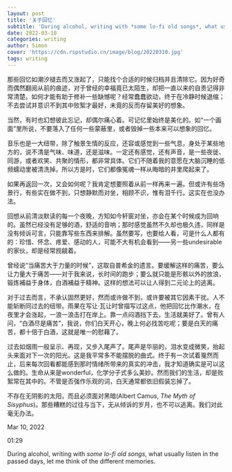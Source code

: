 ```yaml
---
layout: post
title: '关于回忆'
subtitle: 'During alcohol, writing with *some lo-fi old songs*, what usually listen in the passed days, let me think of the different memories.'
date: 2022-03-10
categories: writing
author: Simon
cover: 'https://cdn.rspstudio.cn/image/blog/20220310.jpg'
tags: writing
---
```


那些回忆如潮汐褪去而又涨起了，只能找个合适的时候归档并且清除它。因为好奇而偶然翻阅从前的痕迹，对于曾经的幸福竟已太陌生，却把一直以来的自责记得非常清楚。如何才能有助于修补一些缺憾呢？经常蠢蠢欲动，终于在冷静时候退缩；不去尝试并意识不到其中败絮才最好，未竟的反而存留美好的想象。

当然，有时也幻想彼此忘记，却偶尔痛心着。可记忆里始终是美化的。如“一个画面”里所说，不要落入了任何一些蒙蔽里，或者毁掉一些本来可以想象的回忆。

音乐也是一大纽带，除了触景生情的反应，还容或感觉到一些气息，身处于某些地方的，说不清是气味、味道，还是滋味。一定还有感觉，还有声音，是一些夜徙、同游，或者欢笑、共聚的情形，都非常具体。它们不随着我的意愿在大脑沉睡的低频蠕动里被清洗掉。所以方是时，它们都像冤魂一样从晦暗的井里爬起来了。

如果再返回一次，又会如何呢？我肯定想要照着从前一样再来一遍。但或许有些场景行，有些实在做不到，只想静默而对坐，相顾不识，惟有泪千行。这实在也没办法。

回想从前清淡默读的每一个夜晚，方知如今轩窗对坐，亦会在某个时候成为回响的。虽然已经没有足够的酒，舒适的音响；那时感觉虽然不久却也极久违，同样是没有倾诉可言，只能靠写些东西来排解。虽然要写，也要给人看，可是什么人都有的：珍惜、怀念、疼爱、感动的人，可能不大有机会看到——另一些undesirable的家伙，却是经常觊觎着。

曾经说“当痛苦大于力量的时候”，这取自普希金的遗言。要缓解这样的痛苦，要么让力量大于痛苦——对于我来说，长时间的跑步；要么就只能是形骸以外的放浪，锻炼補益于身体，白酒補益于精神。这样的想法可以让人得到二元论上的逃离。

对于过去而言，不承认固然更好，然而或许做不到，或许要被其它因素干扰。人不能斩断同过去的纽带。雨果在写让·瓦让时曾描写过这点，他把回忆比作潮水，在夜里才会涨起，一浪一浪击打在岸上。靠一点闷酒挡下去，生活就美好了。曾有人问，“白酒尽是痛苦”，我说，你们白天开心，晚上何必找苦吃呢；要是白天的痛苦，都十倍于白酒，这就是唯一的慰藉了。

过去如烟雨一般呈示、再现，又步入尾声了。尾声是华丽的，泪水变成微笑，抬起头来面对下一次的阳光。这是我平常多不能摆脱的曲式。终于有一次试着戛然而止，后来每次回看都能感到那时情绪所带来的真实的冲击，我才知道确实是可以这么做的。生命从来是wonderful，化学分子式多么美妙。然而我们的生活，却是败絮常在其中的。不管是否强作乐观的词，白天通常都依旧假装忘掉了。

不存在无阴影的太阳，而且必须面对黑暗(Albert Camus, *The Myth of Sisyphus*)。那些糟糕的过往与当下，无从倾诉的岁月，也不可以逃离。我们对此毫无办法。

Mar 10, 2022

01:29

During alcohol, writing with *some lo-fi old songs*, what usually listen in the passed days, let me think of the different memories. 
